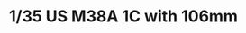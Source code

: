 ---
layout: product
title: "1/35 US M38A 1C with 106mm"
price: "3300" 
desc: "Maketa"
img_path: "/assets/img/AFV35S19.webp"
brand: "N/A"
available: false
special_offer: false
new: false
soon: false
cat: "010000"
subcat: "015100"
subsubcat: "0N/A"
sifra: "AFV35S19"
popular: false
---